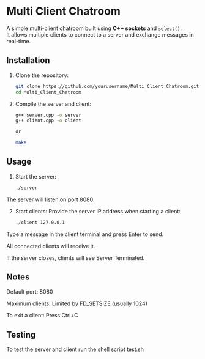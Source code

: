 # Multi Client Chatroom

A simple multi-client chatroom built using **C++ sockets** and `select()`.  
It allows multiple clients to connect to a server and exchange messages in real-time.

## Installation

1. Clone the repository:
   ```bash
   git clone https://github.com/yourusername/Multi_Client_Chatroom.git
   cd Multi_Client_Chatroom

2. Compile the server and client:
    ```bash
    g++ server.cpp -o server
    g++ client.cpp -o client

    or 
    
    make

## Usage

1. Start the server:
    ```bash
    ./server

The server will listen on port 8080.

2. Start clients:
    Provide the server IP address when starting a client:
    ```bash
    ./client 127.0.0.1

Type a message in the client terminal and press Enter to send.

All connected clients will receive it.

If the server closes, clients will see Server Terminated.

## Notes
Default port: 8080

Maximum clients: Limited by FD_SETSIZE (usually 1024)

To exit a client: Press Ctrl+C

## Testing

To test the server and client run the shell script test.sh